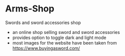 # Arms-Shop
Swords and sword accessories shop

- an online shop selling sword and sword accessories
- provides option to toggle dark and light mode
- most images for the website have been taken from https://www.buyingasword.com/

